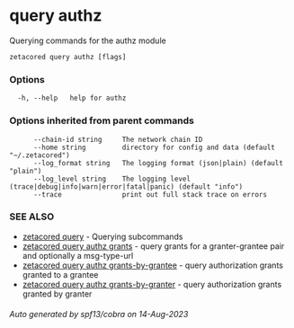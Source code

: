 # query authz

Querying commands for the authz module

```
zetacored query authz [flags]
```

### Options

```
  -h, --help   help for authz
```

### Options inherited from parent commands

```
      --chain-id string     The network chain ID
      --home string         directory for config and data (default "~/.zetacored")
      --log_format string   The logging format (json|plain) (default "plain")
      --log_level string    The logging level (trace|debug|info|warn|error|fatal|panic) (default "info")
      --trace               print out full stack trace on errors
```

### SEE ALSO

* [zetacored query](zetacored_query.md)	 - Querying subcommands
* [zetacored query authz grants](zetacored_query_authz_grants.md)	 - query grants for a granter-grantee pair and optionally a msg-type-url
* [zetacored query authz grants-by-grantee](zetacored_query_authz_grants-by-grantee.md)	 - query authorization grants granted to a grantee
* [zetacored query authz grants-by-granter](zetacored_query_authz_grants-by-granter.md)	 - query authorization grants granted by granter

###### Auto generated by spf13/cobra on 14-Aug-2023
